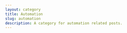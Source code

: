```yaml
---
layout: category
title: Automation
slug: automation
description: A category for automation related posts.
---
```

